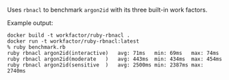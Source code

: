 Uses `rbnacl` to benchmark `argon2id` with its three built-in work factors.

Example output:

```
docker build -t workfactor/ruby-rbnacl .
docker run -t workfactor/ruby-rbnacl:latest
% ruby benchmark.rb
ruby rbnacl argon2id(interactive)	avg: 71ms	min: 69ms	max: 74ms
ruby rbnacl argon2id(moderate   )	avg: 443ms	min: 434ms	max: 454ms
ruby rbnacl argon2id(sensitive  )	avg: 2500ms	min: 2387ms	max: 2740ms
```
